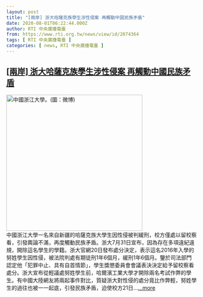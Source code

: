 ```yaml
---
layout: post
title: "[兩岸] 浙大哈薩克族學生涉性侵案 再觸動中國民族矛盾"
date: 2020-08-01T06:22:44.000Z
author: RTI 中央廣播電臺
from: https://www.rti.org.tw/news/view/id/2074364
tags: [ RTI 中央廣播電臺 ]
categories: [ news, RTI 中央廣播電臺 ]
---
```

<!--1596262964000-->
[[兩岸] 浙大哈薩克族學生涉性侵案 再觸動中國民族矛盾](https://www.rti.org.tw/news/view/id/2074364)
------

<div>
<img src="https://static.rti.org.tw/assets/thumbnails/2020/08/01/5e382104a19a820bb1c76a326c25bf0e.jpeg" width="360" alt="中國浙江大學。(圖：微博)" title="中國浙江大學。(圖：微博)"><br>中國浙江大學一名來自新疆的哈薩克族大學生因性侵被判緩刑，校方僅處以留校察看，引發輿論不滿，再度觸動民族矛盾。浙大7月31日宣布，因為存在多項違紀違規，開除這名學生的學籍。浙大官網20日發布處分決定，表示這名2016年入學的努姓學生因性侵，被法院判處有期徒刑1年6個月，緩刑1年6個月。鑒於司法部門認定他「犯罪中止、具有自首情節」，學生獎懲委員會會議表決決定給予留校察看處分。浙大宣布從輕議處努姓學生前，哈爾濱工業大學才開除兩名考試作弊的學生。有中國大陸網友將兩起事件對比，質疑浙大對性侵的處分竟比作弊輕，努姓學生的過往也被一一起底，引發民族矛盾，迫使校方21日...<a target="_blank" href="https://www.rti.org.tw/news/view/id/2074364">...more</a>
</div>
